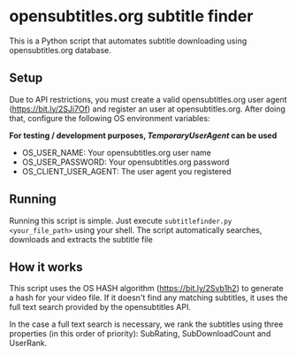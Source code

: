 # opensubtitles.org subtitle finder

This is a Python script that automates subtitle downloading using opensubtitles.org database.

## Setup

Due to API restrictions, you must create a valid opensubtitles.org user agent (https://bit.ly/2SJi7Of) and register an user at opensubtitles.org. After doing that, configure the following OS environment variables:

**For testing / development purposes, *TemporaryUserAgent* can be used**

* OS_USER_NAME: Your opensubtitles.org user name
* OS_USER_PASSWORD: Your opensubtitles.org password
* OS_CLIENT_USER_AGENT: The user agent you registered

## Running

Running this script is simple. Just execute `subtitlefinder.py <your_file_path>` using your shell. The script automatically searches, downloads and extracts the subtitle file

## How it works

This script uses the OS HASH algorithm (https://bit.ly/2Svb1h2) to generate a hash for your video file. If it doesn't find any matching subtitles, it uses the full text search provided by the opensubtitles API. 

In the case a full text search is necessary, we rank the subtitles using three properties (in this order of priority): SubRating, SubDownloadCount and UserRank.

